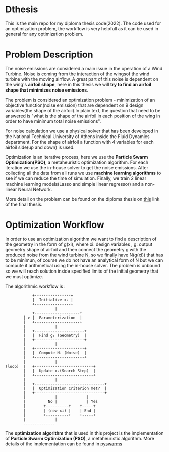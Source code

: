 # Dthesis

This is the main repo for my diploma thesis code(2022). The code used for an optimization problem, the workflow is very helpfull as it can be used in general for any optimization problem.

# Problem Description
The noise emissions are considered a main issue in the operation of a Wind Turbine. Noise is coming from the interaction of the wingsof the wind turbine with the moving airflow. A great part of this noise is dependent on the wing's **airfoil shape**, here in this thesis we will **try to find an airfoil shape that minimizes noise emissions**. 

The problem is considered an optimization problem - minimization of an objective function(noise emission) that are dependent on 9 design variables(the shape of the airfoil).In plain text, the question that need to be answered is "what is the shape of the airfoil in each position of the wing in order to have minimum total noise emissions". 

For noise calculation we use a physical solver that has been developed in the National Technical University of Athens inside the Fluid Dynamics department. For the shape of airfoil a function with 4 variables for each airfoil side(up and down) is used.

Optimization is an iterative process, here we use the **Particle Swarm Optimization(PSO)**, a metaheuristic optimization algorithm. For each iteration we use the in-house solver to get the noise emissions. After collecting all the data from all runs we use **machine learning algorithms** to see if we can reduce the time of simulation. Finally, we train 2 linear machine learning models(Lasso and simple linear regressor) and a non-linear Neural Network.  

More detail on the problem can be found on the diploma thesis on [this](https://dspace.lib.ntua.gr/xmlui/handle/123456789/56355?locale-attribute=en) link of the final thesis.

# Optimization Workflow
In order to use an optimization algorithm we want to find a description of the geometry in the form of g(xi), where xi: design variables , g: output geometry shape of airfoil and then connect the geometry g with the produced noise from the wind turbine N, so we finally have N(g(xi)) that has to be minimun, of course we do not have an analytical form of N but we can compute it arithmetical using the in-house solver. The problem is unbound so we will reach solution inside specified limits of the initial geometry that we must optimize.

The algorithmic workflow is :
```
            +----------------+  
            |  Initialize xᵢ |  
            +----------------+  
                      |  
            +--------------------+  
        |-> |  Parameterization  |  
        |   +--------------------+  
        |             |    
        |   +----------------------+  
        |   |  Find gᵢ (Geometry)  |  
        |   +----------------------+  
        |             |  
        |   +----------------------+  
        |   |  Compute Nᵢ (Noise)  |  
        |   +----------------------+  
        |             |   
(loop)  |   +--------------------------+  
        |   |  Update xᵢ(Search Step)  |  
        |   +--------------------------+  
        |             |             
        |   +-------------------------------+  
        |   |  Optimization Criterion met?  |  
        |   +-------------------------------+  
        |             |             |  
        |          No |             | Yes                 
        |        +----------+    +-----+
        |        | (new xi) |    | End |       
        |        +----------+    +-----+
        |             |              
        --------------              
```
The **optimization algorithm** that is used in this project is the implementation of **Particle Swarm Optimization (PSO)**, a metaheuristic algorithm. More details of the implementation can be found in [pyswarms](https://pypi.org/project/pyswarms/)
